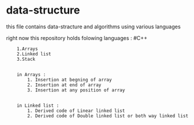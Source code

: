 # data-structure

this file contains data-stracture and algorithms using various languages


right now this repository holds folowing languages :
#C++

        1.Arrays
        2.Linked list
        3.Stack


        in Arrays :
            1. Insertion at begning of array
            2. Insertion at end of array
            3. Insertion at any position of array


        in Linked list :
            1. Derived code of Linear linked list
            2. Derived code of Double linked list or both way linked list
